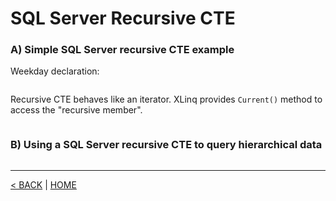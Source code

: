 # SQL Server Recursive CTE

### A) Simple SQL Server recursive CTE example

Weekday declaration:

```cs --project ../../SqlServerTutorial/SqlServerTutorial.csproj --source-file ../../SqlServerTutorial/Basic/RecursiveCTE.cs --region Weekday --editable false
```

Recursive CTE behaves like an iterator. XLinq provides `Current()` method to access the "recursive member".

```cs --project ../../SqlServerTutorial/SqlServerTutorial.csproj --source-file ../../SqlServerTutorial/Basic/RecursiveCTE.cs --region A
```

### B) Using a SQL Server recursive CTE to query hierarchical data

```cs --project ../../SqlServerTutorial/SqlServerTutorial.csproj --source-file ../../SqlServerTutorial/Basic/RecursiveCTE.cs --region B
```

---

[< BACK](Basic.md) | [HOME](/)
